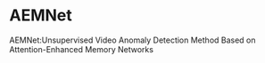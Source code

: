 # AEMNet
AEMNet:Unsupervised Video Anomaly Detection Method Based on Attention-Enhanced Memory Networks
